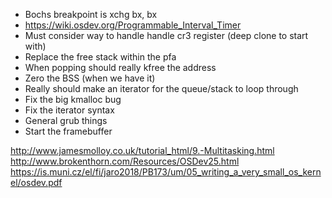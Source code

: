 - Bochs breakpoint is xchg bx, bx
- https://wiki.osdev.org/Programmable_Interval_Timer
- Must consider way to handle handle cr3 register (deep clone to start with)
- Replace the free stack within the pfa
- When popping should really kfree the address
- Zero the BSS (when we have it)
- Really should make an iterator for the queue/stack to loop through
- Fix the big kmalloc bug
- Fix the iterator syntax
- General grub things
- Start the framebuffer

http://www.jamesmolloy.co.uk/tutorial_html/9.-Multitasking.html
http://www.brokenthorn.com/Resources/OSDev25.html
https://is.muni.cz/el/fi/jaro2018/PB173/um/05_writing_a_very_small_os_kernel/osdev.pdf

